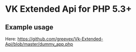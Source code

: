 VK Extended Api for PHP 5.3+
=================

Example usage
-----
Here: https://github.com/greevex/Vk-Extended-Api/blob/master/dummy_app.php